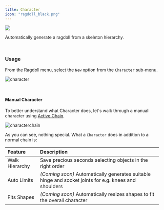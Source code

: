 ```yaml
---
title: Character
icon: "ragdoll_black.png"
---
```


<div class="hero-container">
    <img class="hero-image" src=/car14.png>
</div>

Automatically generate a ragdoll from a skeleton hierarchy.

<br>

### Usage

From the Ragdoll menu, select the `New` option from the `Character` sub-menu.

![character](https://user-images.githubusercontent.com/2152766/127824439-98f93328-d14b-434b-9cf9-39e850a2ed0e.gif)

<br>

#### Manual Character

To better understand what Character does, let's walk through a manual character using [Active Chain](/documentation/active_chain).

![characterchain](https://user-images.githubusercontent.com/2152766/127824955-22c6e4cc-5176-43b3-8ef0-6c1b15751493.gif)

As you can see, nothing special. What a `Character` does in addition to a normal chain is:

| Feature | Description
|:--------|:--------
| Walk Hierarchy | Save precious seconds selecting objects in the right order
| Auto Limits | *(Coming soon)* Automatically generates suitable hinge and socket joints for e.g. knees and shoulders
| Fits Shapes | *(Coming soon)* Automatically resizes shapes to fit the overall character
